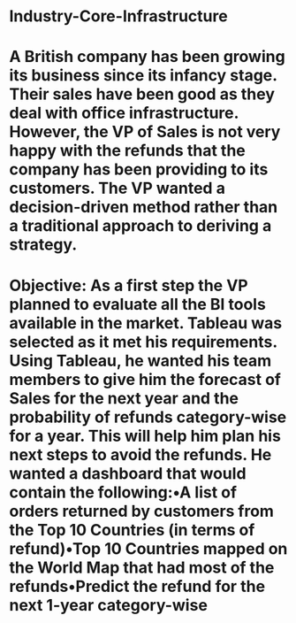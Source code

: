 # Industry-Core-Infrastructure
# A British company has been growing its business since its infancy stage. Their sales have been good as they deal with office infrastructure. However, the VP of Sales is not very happy with the refunds that the company has been providing to its customers. The VP wanted a decision-driven method rather than a traditional approach to deriving a strategy. 
# Objective: As  a  first  step  the  VP  planned  to  evaluate  all  the  BI  tools  available  in  the market. Tableau was selected as it met his requirements. Using Tableau, he wanted his team members to give him the forecast of Sales for the next year and the probability of  refunds  category-wise  for  a  year.  This  will  help  him  plan  his  next  steps  to  avoid  the refunds. He wanted a dashboard that would contain the following:•A list of orders returned by customers from the Top 10 Countries (in terms of refund)•Top 10 Countries mapped on the World Map that had most of the refunds•Predict the refund for the next 1-year category-wise
